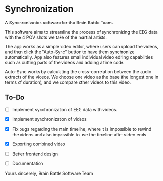 # Synchronization
A Synchronization software for the Brain Battle Team.

This software aims to streamline the process of synchronizing the EEG data with the 4 POV shots we take of the martial artists.

The app works as a simple video editor, where users can upload the videos, and then click the "Auto-Sync" button to have them synchronize automatically. App also features small individual video editing capabilities such as cutting parts of the videos and adding a time code.

Auto-Sync works by calculating the cross-correlation between the audio extracts of the videos. We choose one video as the base (the longest one in terms of duration), and we compare other videos to this video.

## To-Do
- [ ] Implement synchronization of EEG data with videos.
- [x] Implement synchronization of videos
- [x] Fix bugs regarding the main timeline, where it is impossible to rewind the videos and also impossible to use the timeline after video ends.
- [x] Exporting combined video
- [ ] Better frontend design
- [ ] Documentation


Yours sincerely,
Brain Battle Software Team
